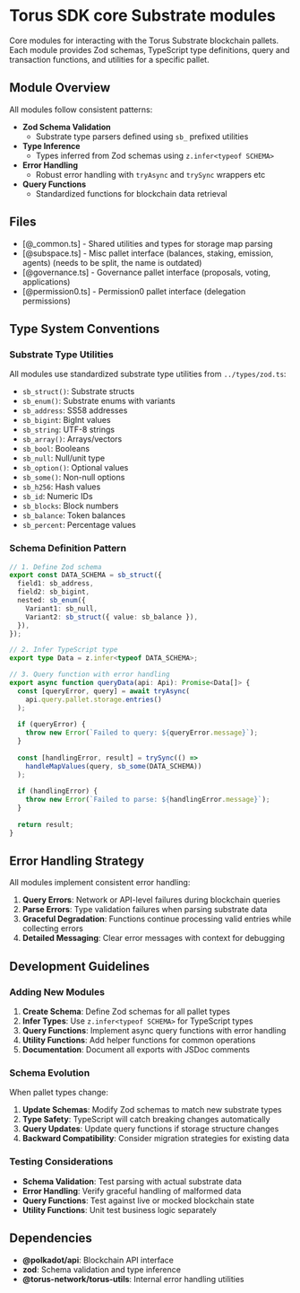 # Torus SDK core Substrate modules

Core modules for interacting with the Torus Substrate blockchain pallets. Each
module provides Zod schemas, TypeScript type definitions, query and transaction
functions, and utilities for a specific pallet.

## Module Overview

All modules follow consistent patterns:

- **Zod Schema Validation**
  - Substrate type parsers defined using `sb_` prefixed utilities
- **Type Inference**
  - Types inferred from Zod schemas using `z.infer<typeof SCHEMA>`
- **Error Handling**
  - Robust error handling with `tryAsync` and `trySync` wrappers etc
- **Query Functions**
  - Standardized functions for blockchain data retrieval

## Files

- [@_common.ts] - Shared utilities and types for storage map parsing
- [@subspace.ts] - Misc pallet interface (balances, staking, emission, agents)
  (needs to be split, the name is outdated)
- [@governance.ts] - Governance pallet interface (proposals, voting,
  applications)
- [@permission0.ts] - Permission0 pallet interface (delegation permissions)

## Type System Conventions

### Substrate Type Utilities

All modules use standardized substrate type utilities from `../types/zod.ts`:

- `sb_struct()`: Substrate structs
- `sb_enum()`: Substrate enums with variants
- `sb_address`: SS58 addresses
- `sb_bigint`: BigInt values
- `sb_string`: UTF-8 strings
- `sb_array()`: Arrays/vectors
- `sb_bool`: Booleans
- `sb_null`: Null/unit type
- `sb_option()`: Optional values
- `sb_some()`: Non-null options
- `sb_h256`: Hash values
- `sb_id`: Numeric IDs
- `sb_blocks`: Block numbers
- `sb_balance`: Token balances
- `sb_percent`: Percentage values

### Schema Definition Pattern

```ts
// 1. Define Zod schema
export const DATA_SCHEMA = sb_struct({
  field1: sb_address,
  field2: sb_bigint,
  nested: sb_enum({
    Variant1: sb_null,
    Variant2: sb_struct({ value: sb_balance }),
  }),
});

// 2. Infer TypeScript type
export type Data = z.infer<typeof DATA_SCHEMA>;

// 3. Query function with error handling
export async function queryData(api: Api): Promise<Data[]> {
  const [queryError, query] = await tryAsync(
    api.query.pallet.storage.entries()
  );
  
  if (queryError) {
    throw new Error(`Failed to query: ${queryError.message}`);
  }
  
  const [handlingError, result] = trySync(() =>
    handleMapValues(query, sb_some(DATA_SCHEMA))
  );
  
  if (handlingError) {
    throw new Error(`Failed to parse: ${handlingError.message}`);
  }
  
  return result;
}
```

## Error Handling Strategy

All modules implement consistent error handling:

1. **Query Errors**: Network or API-level failures during blockchain queries
2. **Parse Errors**: Type validation failures when parsing substrate data
3. **Graceful Degradation**: Functions continue processing valid entries while
   collecting errors
4. **Detailed Messaging**: Clear error messages with context for debugging

## Development Guidelines

### Adding New Modules

1. **Create Schema**: Define Zod schemas for all pallet types
2. **Infer Types**: Use `z.infer<typeof SCHEMA>` for TypeScript types
3. **Query Functions**: Implement async query functions with error handling
4. **Utility Functions**: Add helper functions for common operations
5. **Documentation**: Document all exports with JSDoc comments

### Schema Evolution

When pallet types change:

1. **Update Schemas**: Modify Zod schemas to match new substrate types
2. **Type Safety**: TypeScript will catch breaking changes automatically
3. **Query Updates**: Update query functions if storage structure changes
4. **Backward Compatibility**: Consider migration strategies for existing data

### Testing Considerations

- **Schema Validation**: Test parsing with actual substrate data
- **Error Handling**: Verify graceful handling of malformed data
- **Query Functions**: Test against live or mocked blockchain state
- **Utility Functions**: Unit test business logic separately

## Dependencies

- **@polkadot/api**: Blockchain API interface
- **zod**: Schema validation and type inference
- **@torus-network/torus-utils**: Internal error handling utilities
